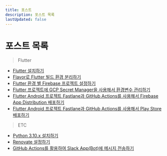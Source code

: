 ```yaml
---
title: 포스트
description: 포스트 목록
lastUpdated: false
---
```


# 포스트 목록

> Flutter

- [Flutter 설치하기](/posts/flutter/install-flutter)
- [Flavor로 Flutter 빌드 환경 분리하기](/posts/flutter/setup-flutter-flavors)
- [Flutter 환경 별 Firebase 프로젝트 설정하기](/posts/flutter/setup-multiple-firebase-environments)
- [Flutter 프로젝트에 GCP Secret Manager을 사용해서 환경변수 관리하기](/posts/flutter/setup-gcp-secret-manager)
- [Flutter Android 프로젝트 Fastlane과 GitHub Actions를 사용해서 Firebase App Distribution 배포하기](/posts/flutter/setup-deploy-flutter-android-to-app-distribution)
- [Flutter Android 프로젝트 Fastlane과 GitHub Actions를 사용해서 Play Store 배포하기](/posts/flutter/setup-deploy-flutter-android-to-play-store)

> ETC

- [Python 3.10.x 설치하기](/posts/etc/setting-python)
- [Renovate 설정하기](/posts/etc/setting-renovate)
- [GitHub Actions를 활용하여 Slack App(Bot)에 메시지 전송하기](/posts/etc/making-slack-bot)

